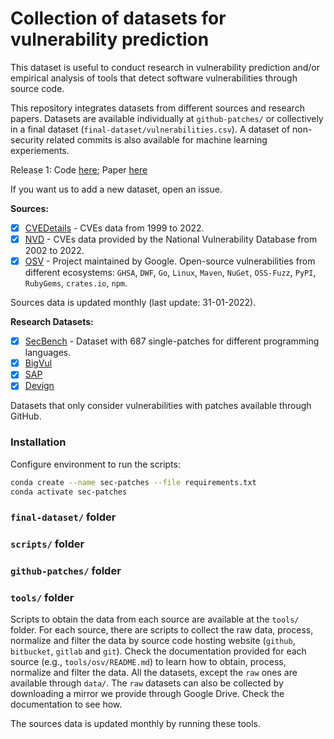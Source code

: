 # Collection of datasets for vulnerability prediction

This dataset is useful to conduct research in vulnerability prediction and/or empirical analysis of tools that detect software vulnerabilities through source code.

This repository integrates datasets from different sources and research papers. Datasets are available individually at `github-patches/` or collectively in a final dataset (`final-dataset/vulnerabilities.csv`). A dataset of non-security related commits is also available for machine learning experiements.

Release 1: Code [here](https://github.com/TQRG/security-patches-dataset/tree/3d974be51e955b211c02a16b520cc5c7a10704ae); Paper [here](https://arxiv.org/abs/2110.09635)

If you want us to add a new dataset, open an issue. 

**Sources:**
- [X] [CVEDetails](https://www.cvedetails.com/) - CVEs data from 1999 to 2022.
- [X] [NVD](https://nvd.nist.gov/) - CVEs data provided by the National Vulnerability Database from 2002 to 2022.
- [X] [OSV](https://osv.dev/) - Project maintained by Google. Open-source vulnerabilities from different ecosystems: `GHSA`, `DWF`, `Go`, `Linux`, `Maven`, `NuGet`, `OSS-Fuzz`, `PyPI`, `RubyGems`, `crates.io`, `npm`.
  
Sources data is updated monthly (last update: 31-01-2022).
  
**Research Datasets:**
- [X] [SecBench](https://github.com/TQRG/secbench) - Dataset with 687 single-patches for different programming languages.
- [X] [BigVul](https://github.com/ZeoVan/MSR_20_Code_vulnerability_CSV_Dataset)
- [X] [SAP](https://github.com/SAP/project-kb/tree/master/MSR2019)
- [X] [Devign](https://sites.google.com/view/devign) 

Datasets that only consider vulnerabilities with patches available through GitHub.


### Installation

Configure environment to run the scripts:

```bash
conda create --name sec-patches --file requirements.txt
conda activate sec-patches
```

### `final-dataset/` folder

### `scripts/` folder


### `github-patches/` folder


### `tools/` folder

Scripts to obtain the data from each source are available at the `tools/` folder. For each source, there are scripts to collect the raw data, process, normalize and filter the data by source code hosting website (`github`, `bitbucket`, `gitlab` and `git`). Check the documentation provided for each source (e.g., `tools/osv/README.md`) to learn how to obtain, process, normalize and filter the data. All the datasets, except the `raw` ones are available through `data/`. The `raw` datasets can also be collected by downloading a mirror we provide through Google Drive. Check the documentation to see how.

The sources data is updated monthly by running these tools.



